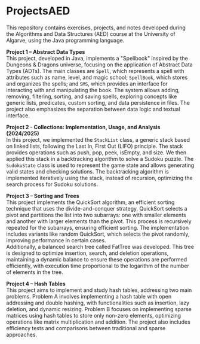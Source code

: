 # ProjectsAED
This repository contains exercises, projects, and notes developed during the Algorithms and Data Structures (AED) course at the University of Algarve, using the Java programming language.

**Project 1 – Abstract Data Types**  
This project, developed in Java, implements a "Spellbook" inspired by the Dungeons & Dragons universe, focusing on the application of Abstract Data Types (ADTs). The main classes are `Spell`, which represents a spell with attributes such as name, level, and magic school; `SpellBook`, which stores and organizes the spells; and `SMS`, which provides an interface for interacting with and manipulating the book. The system allows adding, removing, filtering, sorting, and saving spells, exploring concepts like generic lists, predicates, custom sorting, and data persistence in files. The project also emphasizes the separation between data logic and textual interface.

**Project 2 - Collections: Implementation, Usage, and Analysis (2024/2025)**  
In this project, we implemented the `StackList` class, a generic stack based on linked lists, following the Last In, First Out (LIFO) principle. The stack provides operations such as push, pop, peek, isEmpty, and size. We then applied this stack in a backtracking algorithm to solve a Sudoku puzzle. The `SudokuState` class is used to represent the game state and allows generating valid states and checking solutions. The backtracking algorithm is implemented iteratively using the stack, instead of recursion, optimizing the search process for Sudoku solutions.

**Project 3 – Sorting and Trees**  
This project implements the QuickSort algorithm, an efficient sorting technique that uses the divide-and-conquer strategy. QuickSort selects a pivot and partitions the list into two subarrays: one with smaller elements and another with larger elements than the pivot. This process is recursively repeated for the subarrays, ensuring efficient sorting. The implementation includes variants like random QuickSort, which selects the pivot randomly, improving performance in certain cases.  
Additionally, a balanced search tree called FatTree was developed. This tree is designed to optimize insertion, search, and deletion operations, maintaining a dynamic balance to ensure these operations are performed efficiently, with execution time proportional to the logarithm of the number of elements in the tree.

**Project 4 – Hash Tables**  
This project aims to implement and study hash tables, addressing two main problems. Problem A involves implementing a hash table with open addressing and double hashing, with functionalities such as insertion, lazy deletion, and dynamic resizing. Problem B focuses on implementing sparse matrices using hash tables to store only non-zero elements, optimizing operations like matrix multiplication and addition. The project also includes efficiency tests and comparisons between traditional and sparse approaches.



